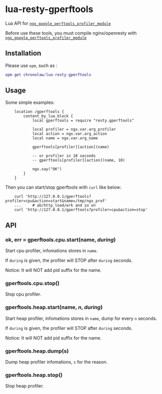 # lua-resty-gperftools
Lua API for [`ngx_google_perftools_profiler_module`](https://github.com/chronolaw/ngx_google_perftools_profiler_module)

Before use these tools, you must compile nginx/openresty with 
[`ngx_google_perftools_profiler_module`](https://github.com/chronolaw/ngx_google_perftools_profiler_module)

## Installation

Please use `opm`, such as :

```lua
opm get chronolaw/lua-resty-gperftools
```

## Usage

Some simple examples:

```nginx
    location /gperftools {
        content_by_lua_block {
            local gperftools = require "resty.gperftools"

            local profiler = ngx.var.arg_profiler
            local action = ngx.var.arg_action
            local name = ngx.var.arg_name

            gperftools[profiler][action](name)

            -- or profiler in 10 seconds
            -- gperftools[profiler][action](name, 10)

            ngx.say("OK")
        }
    }
```

Then you can start/stop gperftools with `curl` like below:

```shell
    curl 'http://127.0.0.1/gperftools?profiler=cpu&action=start&name=/tmp/ngx_prof'
    ...     # ab/http_load/wrk and so on
    curl 'http://127.0.0.1/gperftools?profiler=cpu&action=stop'
```

## API

### ok, err = gperftools.cpu.start(name, *during*)
Start cpu profiler, infomations stores in `name`.

If `during` is given, the profiler will STOP after `during` seconds.

Notice: It will NOT add pid suffix for the name.

### gperftools.cpu.stop()
Stop cpu profiler.

### gperftools.heap.start(name, *n*, *during*)
Start heap profiler, infomations stores in `name`, dump for every `n` seconds.

If `during` is given, the profiler will STOP after `during` seconds.

Notice: It will NOT add pid suffix for the name.

### gperftools.heap.dump(s)
Dump heap profiler infomations, `s` for the reason.

### gperftools.heap.stop()
Stop heap profiler.

